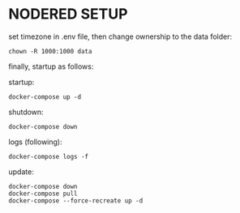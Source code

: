 # NODERED SETUP

set timezone in .env file, then change ownership to the data folder:

    chown -R 1000:1000 data

finally, startup as follows:

startup:

    docker-compose up -d

shutdown:

    docker-compose down

logs (following):

    docker-compose logs -f

update:

    docker-compose down
    docker-compose pull
    docker-compose --force-recreate up -d
